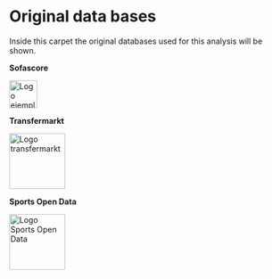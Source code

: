# Original data bases #

Inside this carpet the original databases used for this analysis will be shown.

**Sofascore** 

<a href="https://www.sofascore.com/es/">
    <img src="https://play-lh.googleusercontent.com/ioue-6Mk6Gsin6zqeGilTVKlwk4sa8tZtzlsVDKYa3ZcvCjWgem-4noASh1Hms6GQAQ=w480-h960-rw" alt="Logo ejemplo" width="50" />
</a>

**Transfermarkt** 

<a href="https://www.transfermarkt.es/">
    <img src="https://tmsi.akamaized.net/head/tm_logo_rebrush.svg" alt="Logo transfermarkt" width="100" />
</a>

**Sports Open Data** 

<a href="https://sportsopendata.net/">
    <img src="https://sportsopendata.net/wp-content/uploads/2015/07/logo.png" alt="Logo Sports Open Data" width="100" />
</a>
